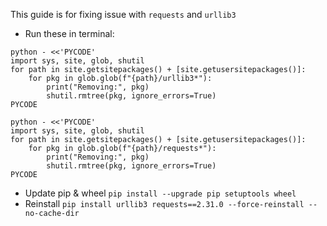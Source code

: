 This guide is for fixing issue with `requests` and `urllib3`

- Run these in terminal:
```
python - <<'PYCODE'
import sys, site, glob, shutil
for path in site.getsitepackages() + [site.getusersitepackages()]:
    for pkg in glob.glob(f"{path}/urllib3*"):
        print("Removing:", pkg)
        shutil.rmtree(pkg, ignore_errors=True)
PYCODE
```

```
python - <<'PYCODE'
import sys, site, glob, shutil
for path in site.getsitepackages() + [site.getusersitepackages()]:
    for pkg in glob.glob(f"{path}/requests*"):
        print("Removing:", pkg)
        shutil.rmtree(pkg, ignore_errors=True)
PYCODE
```
- Update pip & wheel
`pip install --upgrade pip setuptools wheel`
- Reinstall 
`pip install urllib3 requests==2.31.0 --force-reinstall --no-cache-dir`